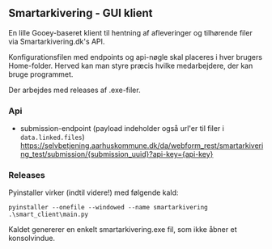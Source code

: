 ## Smartarkivering - GUI klient
En lille Gooey-baseret klient til hentning af afleveringer og tilhørende filer via Smartarkivering.dk's API.

Konfigurationsfilen med endpoints og api-nøgle skal placeres i hver brugers Home-folder. Herved kan man styre præcis hvilke medarbejdere, der kan bruge programmet.

Der arbejdes med releases af .exe-filer. 

### Api
- submission-endpoint (payload indeholder også url'er til filer i `data.linked.files`)
  https://selvbetjening.aarhuskommune.dk/da/webform_rest/smartarkivering_test/submission/{submission_uuid}?api-key={api-key}

### Releases
Pyinstaller virker (indtil videre!) med følgende kald:

`pyinstaller --onefile --windowed --name smartarkivering .\smart_client\main.py`

Kaldet genererer en enkelt smartarkivering.exe fil, som ikke åbner et konsolvindue.